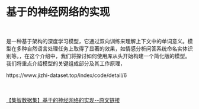 <h1>基于的神经网络的实现</h1><br /><p>是一种基于架构的深度学习模型，它通过双向训练来理解上下文中的单词意义。模型在多种自然语言处理任务上取得了显著的效果，如情感分析问答系统命名实体识别等。，在这个介绍中，我们将探讨如何使用库从头开始构建一个简化版的模型。我们将重点介绍模型的关键组成部分及其工作原理，</p><p>https://www.jizhi-dataset.top/index/code/detail/6</p><br /><br /><a href="https://www.jizhi-dataset.top/index/code/detail/6" target="_blank">【集智数据集】基于的神经网络的实现--原文链接</a>